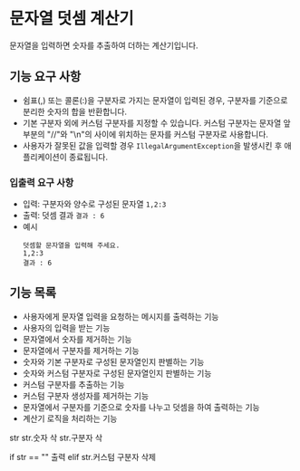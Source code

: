 # 문자열 덧셈 계산기
문자열을 입력하면 숫자를 추출하여 더하는 계산기입니다.

## 기능 요구 사항
- 쉼표(,) 또는 콜론(:)을 구분자로 가지는 문자열이 입력된 경우, 구분자를 기준으로 분리한 숫자의 합을 반환합니다.
- 기본 구분자 외에 커스텀 구분자를 지정할 수 있습니다. 커스텀 구분자는 문자열 앞부분의 "//"와 "\n"의 사이에 위치하는 문자를 커스텀 구분자로 사용합니다.
- 사용자가 잘못된 값을 입력할 경우 `IllegalArgumentException`을 발생시킨 후 애플리케이션이 종료됩니다.

### 입출력 요구 사항
- 입력: 구분자와 양수로 구성된 문자열 `1,2:3`
- 출력: 덧셈 결과 `결과 : 6`
- 예시
    ```
    덧셈할 문자열을 입력해 주세요.
    1,2:3
    결과 : 6
    ```

## 기능 목록
- 사용자에게 문자열 입력을 요청하는 메시지를 출력하는 기능
- 사용자의 입력을 받는 기능
- 문자열에서 숫자를 제거하는 기능
- 문자열에서 구분자를 제거하는 기능
- 숫자와 기본 구분자로 구성된 문자열인지 판별하는 기능
- 숫자와 커스텀 구분자로 구성된 문자열인지 판별하는 기능
- 커스텀 구분자를 추출하는 기능
- 커스텀 구분자 생성자를 제거하는 기능
- 문자열에서 구분자를 기준으로 숫자를 나누고 덧셈을 하여 출력하는 기능
- 계산기 로직을 처리하는 기능


str
str.숫자 삭
str.구분자 삭

if str == ""
    출력
elif str.커스텀 구분자 삭제